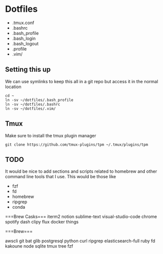 # Dotfiles

* .tmux.conf
* .bashrc
* .bash_profile
* .bash_login
* .bash_logout
* .profile
* .vim/

## Setting this up
We can use symlinks to keep this all in a git repo but access it in the normal location
```
cd ~
ln -sv ~/dotfiles/.bash_profile
ln -sv ~/dotfiles/.bashrc
ln -sv ~/dotfiles/.vim/
```

## Tmux
Make sure to install the tmux plugin manager
```
git clone https://github.com/tmux-plugins/tpm ~/.tmux/plugins/tpm
```

## TODO
It would be nice to add sections and scripts related to homebrew and other command line tools that I use. This would be those like
* fzf
* fd
* homebrew
* ripgrep
* conda


===Brew Casks===
iterm2
notion
sublime-text
visual-studio-code
chrome
spotify
dash
clipy
flux
docker
things

===Brew===

awscli
git
bat
glib
postgresql
python
curl
ripgrep
elasticsearch-full
ruby
fd
kakoune
node
sqlite
tmux
tree
fzf
